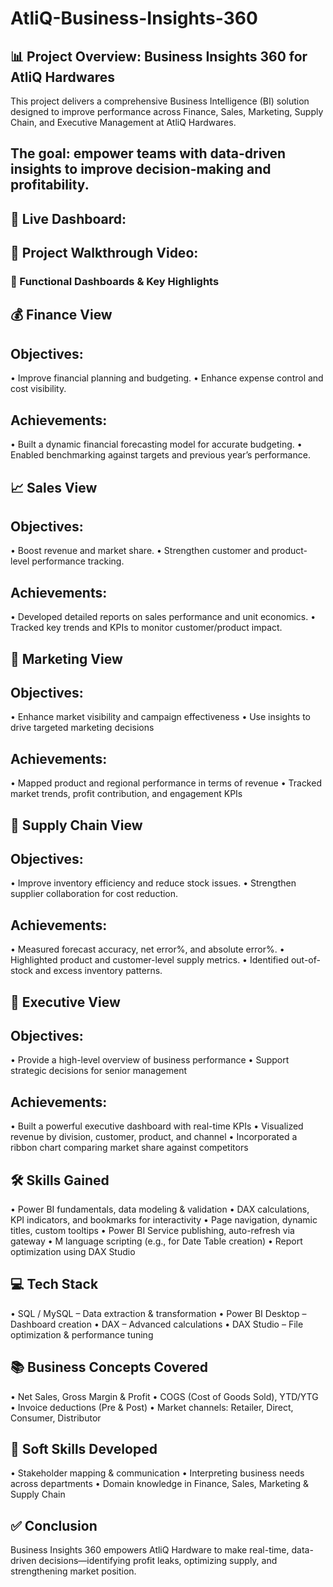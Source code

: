 # AtliQ-Business-Insights-360

## 📊 Project Overview: Business Insights 360 for AtliQ Hardwares
This project delivers a comprehensive Business Intelligence (BI) solution designed to improve performance across Finance, Sales, Marketing, Supply Chain, and Executive Management at AtliQ Hardwares. 
## The goal: empower teams with data-driven insights to improve decision-making and profitability.

## 🔗 Live Dashboard: 

## 🎥 Project Walkthrough Video: 

### 💼 Functional Dashboards & Key Highlights
## 💰 Finance View
## Objectives: 
• Improve financial planning and budgeting.
• Enhance expense control and cost visibility.

## Achievements: 
• Built a dynamic financial forecasting model for accurate budgeting.
• Enabled benchmarking against targets and previous year’s performance.

## 📈 Sales View
## Objectives:
• Boost revenue and market share.
• Strengthen customer and product-level performance tracking.

## Achievements:
• Developed detailed reports on sales performance and unit economics.
• Tracked key trends and KPIs to monitor customer/product impact.

## 📢 Marketing View
## Objectives:
• Enhance market visibility and campaign effectiveness
• Use insights to drive targeted marketing decisions

## Achievements:
• Mapped product and regional performance in terms of revenue
• Tracked market trends, profit contribution, and engagement KPIs

## 🚚 Supply Chain View
## Objectives:
• Improve inventory efficiency and reduce stock issues.
• Strengthen supplier collaboration for cost reduction.

## Achievements:
• Measured forecast accuracy, net error%, and absolute error%.
• Highlighted product and customer-level supply metrics.
• Identified out-of-stock and excess inventory patterns.

## 👑 Executive View
## Objectives:
• Provide a high-level overview of business performance
• Support strategic decisions for senior management

## Achievements:
• Built a powerful executive dashboard with real-time KPIs
• Visualized revenue by division, customer, product, and channel
• Incorporated a ribbon chart comparing market share against competitors

## 🛠️ Skills Gained
• Power BI fundamentals, data modeling & validation
• DAX calculations, KPI indicators, and bookmarks for interactivity
• Page navigation, dynamic titles, custom tooltips
• Power BI Service publishing, auto-refresh via gateway
• M language scripting (e.g., for Date Table creation)
• Report optimization using DAX Studio

## 💻 Tech Stack
• SQL / MySQL – Data extraction & transformation
• Power BI Desktop – Dashboard creation
• DAX – Advanced calculations
• DAX Studio – File optimization & performance tuning

## 📚 Business Concepts Covered
• Net Sales, Gross Margin & Profit
• COGS (Cost of Goods Sold), YTD/YTG
• Invoice deductions (Pre & Post)
• Market channels: Retailer, Direct, Consumer, Distributor

## 🤝 Soft Skills Developed
• Stakeholder mapping & communication
• Interpreting business needs across departments
• Domain knowledge in Finance, Sales, Marketing & Supply Chain

## ✅ Conclusion
Business Insights 360 empowers AtliQ Hardware to make real-time, data-driven decisions—identifying profit leaks, optimizing supply, and strengthening market position.
